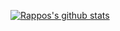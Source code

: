 [![Rappos's github stats](https://github-readme-stats.vercel.app/api?username=rappos&theme=cobalt&count_private=true)](https://github.com/anuraghazra/github-readme-stats)
